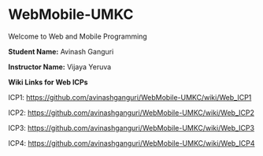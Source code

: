 # WebMobile-UMKC

Welcome to Web and Mobile Programming

**Student Name:** Avinash Ganguri

**Instructor Name:** Vijaya Yeruva

**Wiki Links for Web ICPs**

ICP1: https://github.com/avinashganguri/WebMobile-UMKC/wiki/Web_ICP1

ICP2: https://github.com/avinashganguri/WebMobile-UMKC/wiki/Web_ICP2

ICP3: https://github.com/avinashganguri/WebMobile-UMKC/wiki/Web_ICP3

ICP4: https://github.com/avinashganguri/WebMobile-UMKC/wiki/Web_ICP4

